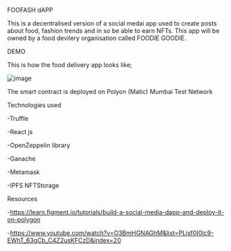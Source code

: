 FOOFASH dAPP



This is a decentralised version of a social medai app used to create posts about food, fashion trends and in so be able to earn NFTs.
This app will be owned by a food devilery organisation called FOODIE GOODIE.

DEMO


This is how the food delivery app looks like;


![image](https://user-images.githubusercontent.com/102053232/205502349-f67b40d6-5ad9-4d45-8ec5-371c858368dc.png)

The smart contract is deployed on Polyon (Matic) Mumbai Test Network

Technologies used


-Truffle


-React js


-OpenZeppelin library


-Ganache


-Metamask


-IPFS NFTStorage

Resources


-https://learn.figment.io/tutorials/build-a-social-media-dapp-and-deploy-it-on-polygon


-https://www.youtube.com/watch?v=O3BmHGNAGhM&list=PLjsf0I0Ic9-EWhT_63gCb_C4Z2usKFCzD&index=20

